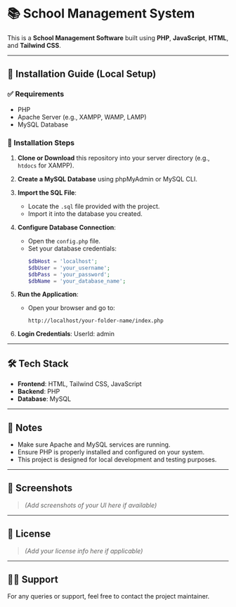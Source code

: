 # 📚 School Management System

This is a **School Management Software** built using **PHP**, **JavaScript**, **HTML**, and **Tailwind CSS**.

---

## 🔧 Installation Guide (Local Setup)

### ✅ Requirements
- PHP
- Apache Server (e.g., XAMPP, WAMP, LAMP)
- MySQL Database

### 🚀 Installation Steps

1. **Clone or Download** this repository into your server directory (e.g., `htdocs` for XAMPP).
2. **Create a MySQL Database** using phpMyAdmin or MySQL CLI.
3. **Import the SQL File**:
   - Locate the `.sql` file provided with the project.
   - Import it into the database you created.

4. **Configure Database Connection**:
   - Open the `config.php` file.
   - Set your database credentials:
     ```php
     $dbHost = 'localhost';
     $dbUser = 'your_username';
     $dbPass = 'your_password';
     $dbName = 'your_database_name';
     ```

5. **Run the Application**:
   - Open your browser and go to:
     ```
     http://localhost/your-folder-name/index.php
     ```

6. **Login Credentials**:
UserId: admin


---

## 🛠️ Tech Stack

- **Frontend**: HTML, Tailwind CSS, JavaScript  
- **Backend**: PHP  
- **Database**: MySQL

---

## 📌 Notes

- Make sure Apache and MySQL services are running.
- Ensure PHP is properly installed and configured on your system.
- This project is designed for local development and testing purposes.

---

## 📸 Screenshots

> *(Add screenshots of your UI here if available)*

---

## 📃 License

> *(Add your license info here if applicable)*

---

## 🙋‍♂️ Support

For any queries or support, feel free to contact the project maintainer.
